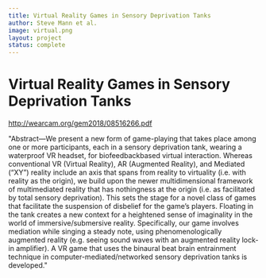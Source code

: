 ```yaml
---
title: Virtual Reality Games in Sensory Deprivation Tanks
author: Steve Mann et al.
image: virtual.png
layout: project 
status: complete
---
```

# Virtual Reality Games in Sensory Deprivation Tanks

<http://wearcam.org/gem2018/08516266.pdf>  

 "Abstract—We present a new form of game-playing that takes place among one or more participants, each in a sensory deprivation tank, wearing a waterproof VR headset, for biofeedbackbased virtual interaction. Whereas conventional VR (Virtual Reality), AR (Augmented Reality), and Mediated (“XY”) reality include an axis that spans from reality to virtuality (i.e. with reality as the origin), we build upon the newer multidimensional framework of multimediated reality that has nothingness at the origin (i.e. as facilitated by total sensory deprivation). This sets the stage for a novel class of games that facilitate the suspension of disbelief for the game’s players. Floating in the tank creates a new context for a heightened sense of imaginality in the world of immersive/submersive reality. Specifically, our game involves mediation while singing a steady note, using phenomenologically augmented reality (e.g. seeing sound waves with an augmented reality lock-in amplifier). A VR game that uses the binaural beat brain entrainment technique in computer-mediated/networked sensory deprivation tanks is developed." 
